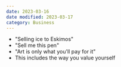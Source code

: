 ```yaml
---
date: 2023-03-16
date modified: 2023-03-17
category: Business
---
```

- "Selling ice to Eskimos"
- "Sell me this pen"
- "Art is only what you'll pay for it"
- This includes the way you value yourself